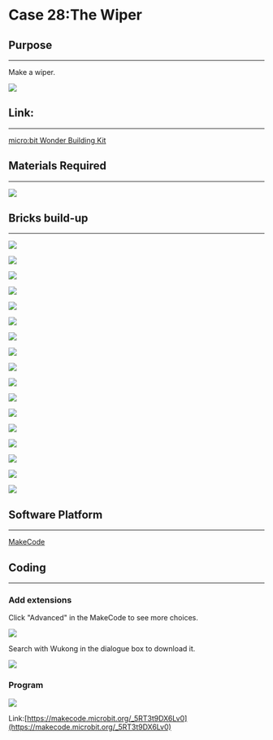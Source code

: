 # Case 28:The Wiper

## Purpose
---
Make a wiper.
 
![](./images/Wonder-Building-Kit-case-28-01.png)

## Link: 
---
[micro:bit Wonder Building Kit](https://www.elecfreaks.com/micro-bit-wonder-building-kit-without-micro-bit-board.html)

## Materials Required
---
![](./images/Wonder-Building-Kit-step-case-28-01.png)

## Bricks build-up
---
![](./images/Wonder-Building-Kit-step-case-28-02.png)

![](./images/Wonder-Building-Kit-step-case-28-03.png)

![](./images/Wonder-Building-Kit-step-case-28-04.png)

![](./images/Wonder-Building-Kit-step-case-28-05.png)

![](./images/Wonder-Building-Kit-step-case-28-06.png)

![](./images/Wonder-Building-Kit-step-case-28-07.png)

![](./images/Wonder-Building-Kit-step-case-28-08.png)

![](./images/Wonder-Building-Kit-step-case-28-09.png)

![](./images/Wonder-Building-Kit-step-case-28-10.png)

![](./images/Wonder-Building-Kit-step-case-28-11.png)

![](./images/Wonder-Building-Kit-step-case-28-12.png)

![](./images/Wonder-Building-Kit-step-case-28-13.png)

![](./images/Wonder-Building-Kit-step-case-28-14.png)

![](./images/Wonder-Building-Kit-step-case-28-15.png)

![](./images/Wonder-Building-Kit-step-case-28-16.png)

![](./images/Wonder-Building-Kit-step-case-28-17.png)

![](./images/Wonder-Building-Kit-step-case-28-18.png)

## Software Platform
---
[MakeCode](https://makecode.microbit.org/)

## Coding
---
### Add extensions
Click "Advanced" in the MakeCode to see more choices.
 
![](./images/Wonder-Building-Kit-case-21-02.png)

Search with Wukong in the dialogue box to download it. 

![](./images/Wonder-Building-Kit-case-21-03.png)





### Program
 
![](./images/Wonder-Building-Kit-case-28-04.png)

Link:[https://makecode.microbit.org/_5RT3t9DX6Lv0](https://makecode.microbit.org/_5RT3t9DX6Lv0)

